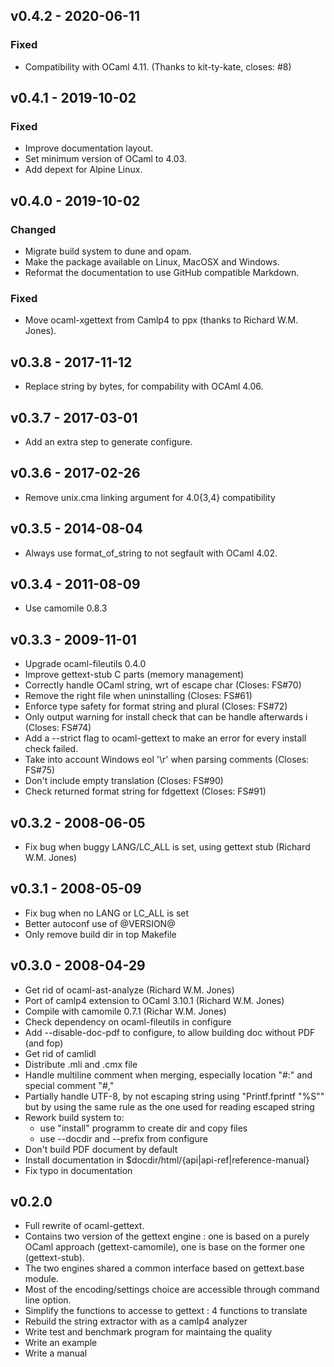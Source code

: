 ## v0.4.2 - 2020-06-11

### Fixed
- Compatibility with OCaml 4.11. (Thanks to kit-ty-kate, closes: #8)

## v0.4.1 - 2019-10-02

### Fixed
- Improve documentation layout.
- Set minimum version of OCaml to 4.03.
- Add depext for Alpine Linux.

## v0.4.0 - 2019-10-02

### Changed
- Migrate build system to dune and opam.
- Make the package available on Linux, MacOSX and Windows.
- Reformat the documentation to use GitHub compatible Markdown.

### Fixed
- Move ocaml-xgettext from Camlp4 to ppx (thanks to Richard W.M. Jones).

## v0.3.8 - 2017-11-12
- Replace string by bytes, for compability with OCAml 4.06.

## v0.3.7 - 2017-03-01
- Add an extra step to generate configure.

## v0.3.6 - 2017-02-26
- Remove unix.cma linking argument for 4.0{3,4} compatibility

## v0.3.5 - 2014-08-04
- Always use format_of_string to not segfault with OCaml 4.02.

## v0.3.4 - 2011-08-09
- Use camomile 0.8.3

## v0.3.3 - 2009-11-01
- Upgrade ocaml-fileutils 0.4.0
- Improve gettext-stub C parts (memory management)
- Correctly handle OCaml string, wrt of escape char (Closes: FS#70)
- Remove the right file when uninstalling (Closes: FS#61)
- Enforce type safety for format string and plural (Closes: FS#72)
- Only output warning for install check that can be handle afterwards i
    (Closes: FS#74)
- Add a --strict flag to ocaml-gettext to make an error for every install check
    failed.
- Take into account Windows eol '\r' when parsing comments
    (Closes: FS#75)
- Don't include empty translation (Closes: FS#90)
- Check returned format string for fdgettext (Closes: FS#91)

## v0.3.2 - 2008-06-05
- Fix bug when buggy LANG/LC_ALL is set, using gettext stub (Richard W.M. Jones)

## v0.3.1 - 2008-05-09
- Fix bug when no LANG or LC_ALL is set
- Better autoconf use of @VERSION@
- Only remove build dir in top Makefile

## v0.3.0 - 2008-04-29
- Get rid of ocaml-ast-analyze (Richard W.M. Jones)
- Port of camlp4 extension to OCaml 3.10.1 (Richard W.M. Jones)
- Compile with camomile 0.7.1 (Richar W.M. Jones)
- Check dependency on ocaml-fileutils in configure
- Add --disable-doc-pdf to configure, to allow building doc without PDF (and
  fop)
- Get rid of camlidl
- Distribute .mli and .cmx file
- Handle multiline comment when merging, especially location "#:" and special
    comment "#,"
- Partially handle UTF-8, by not escaping string using "Printf.fprintf
    "%S"" but by using the same rule as the one used for reading escaped string
- Rework build system to:
  - use "install" programm to create dir and copy files
  - use --docdir and --prefix from configure
- Don't build PDF document by default
- Install documentation in $docdir/html/{api|api-ref|reference-manual}
- Fix typo in documentation

## v0.2.0
- Full rewrite of ocaml-gettext.
- Contains two version of the gettext engine : one is based on a purely OCaml
   approach (gettext-camomile), one is base on the former one (gettext-stub).
- The two engines shared a common interface based on gettext.base module.
- Most of the encoding/settings choice are accessible through command line
  option.
- Simplify the functions to accesse to gettext : 4 functions to translate
- Rebuild the string extractor with as a camlp4 analyzer
- Write test and benchmark program for maintaing the quality
- Write an example
- Write a manual
